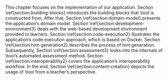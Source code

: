 This chapter focuses on the implementation of our application. Section \ref{section:building-blocks} introduces the building blocks that \tool is constructed from. After that, Section \ref{section:domain-model} presents the application’s domain model. Section \ref{section:development-environment3} deals with the web-based development environment provided to learners. Section \ref{section:code-execution2} illustrates the application’s code execution approach, which is based on Docker. Section \ref{section:hint-generation2} describes the process of hint generation. Subsequently, Section \ref{section:assessment3} looks into the internals of \tool’s automated assessment method. Section \ref{section:interoperability2} covers the application’s interoperability workflow. In the end, Section \ref{section:content-creation} depicts the usage of \tool from a teacher’s perspective.